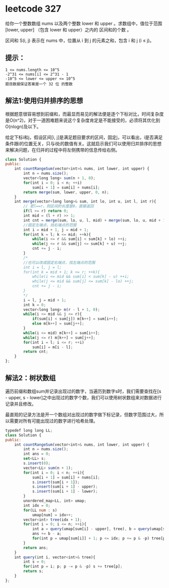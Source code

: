 # leetcode 327

给你一个整数数组 nums 以及两个整数 lower 和 upper 。求数组中，值位于范围 [lower, upper] （包含 lower 和 upper）之内的 区间和的个数 。

区间和 S(i, j) 表示在 nums 中，位置从 i 到 j 的元素之和，包含 i 和 j (i ≤ j)。

## 提示：
    1 <= nums.length <= 10^5
    -2^31 <= nums[i] <= 2^31 - 1
    -10^5 <= lower <= upper <= 10^5
    题目数据保证答案是一个 32 位 的整数


## 解法1:使用归并排序的思想

根据题意很容易想到前缀和，而最显而易见的解法便是逐个下标对比，时间复杂度是O(n^2)，对于一道困难题来说这个复杂度肯定是不能接受的，必须将其优化到O(nlogn)及以下。

给定下标i和j，假设区间[i, j]是满足题目要求的区间，固定j，可以看出，i是否满足条件跟i的位置无关，只与i处的数值有关。这就启示我们可以使用归并排序的思想来解决问题，在归并的过程中将左侧携带的信息传给右侧。

```Javascript
class Solution {
public:
    int countRangeSum(vector<int>& nums, int lower, int upper) {
        int n = nums.size();
        vector<long long> sum(n + 1, 0);
        for(int i = 0; i < n; ++i)
            sum[i + 1] = sum[i] + nums[i];
        return merge(sum, lower, upper, 0, n);
    }
    int merge(vector<long long>& sum, int lo, int u, int l, int r){
        // 若l==r，则区间的长度是0，直接返回
		if(l >= r) return 0;
        int mid = (l + r) >> 1;
        int cnt = merge(sum, lo, u, l, mid) + merge(sum, lo, u, mid + 1, r);
		//固定左端点，找右端点的范围
        int i = mid + 1, j = mid + 1;
        for(int k = l; k <= mid; ++k){
            while(i <= r && sum[i] < sum[k] + lo) ++i;
            while(j <= r && sum[j] <= sum[k] + u) ++j;
            cnt += j - i;
        }
		/*
		//也可以改成固定右端点，找左端点的范围
		int i = l, j = l;
        for(int k = mid + 1; k <= r; ++k){
            while(i <= mid && sum[i] < sum[k] - u) ++i;
            while(j <= mid && sum[j] <= sum[k] - lo) ++j;
            cnt += j - i;
        }
		*/
        i = l, j = mid + 1;
        int k = 0;
        vector<long long> m(r - l + 1, 0);
        while(i <= mid && j <= r){
            if(sum[i] < sum[j]) m[k++] = sum[i++];
            else m[k++] = sum[j++];
        }
        while(i <= mid) m[k++] = sum[i++];
        while(j <= r) m[k++] = sum[j++];
        for(int i = l; i <= r; ++i)
            sum[i] = m[i - l];
        return cnt;
    }
};
```

## 解法2：树状数组

遍历前缀和数组sum并记录出现过的数字，当遍历到数字s时，我们需要查找在[s - upper, s - lower]之中出现过的数字个数，我们可以使用树状数组来对数据进行记录并且修改。

最直观的记录方法是开一个数组对出现过的数字做下标记录，但数字范围过大，所以需要对所有可能出现过的数字进行哈希处理。

```JavaScript
typedef long long LL;
class Solution {
public:
    int countRangeSum(vector<int>& nums, int lower, int upper) {
        int n = nums.size();
        int ans = 0;
        set<LL> s;
        s.insert(0);
        vector<LL> sum(n + 1);
        for(int i = 0; i < n; ++i){
            sum[i + 1] = sum[i] + nums[i];
            s.insert(sum[i + 1]);
            s.insert(sum[i + 1] - upper);
            s.insert(sum[i + 1] - lower);
        }
        unordered_map<LL, int> umap;
        int idx = 0;
        for(LL num : s)
            umap[num] = idx++;
        vector<int> tree(idx + 1);
        for(int i = 0; i <= n; ++i){
            int a = query(umap[sum[i] - upper], tree), b = query(umap[sum[i] - lower] + 1, tree);
            ans += b - a;
            for(int p = umap[sum[i]] + 1; p <= idx; p += p & -p) tree[p] += 1;
        }
        return ans;
    }
    int query(int i, vector<int>& tree){
        int s = 0;
        for(int p = i; p; p -= p & -p) s += tree[p];
        return s;
    }
};
```
